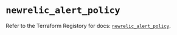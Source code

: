 # `newrelic_alert_policy`

Refer to the Terraform Registory for docs: [`newrelic_alert_policy`](https://registry.terraform.io/providers/newrelic/newrelic/3.25.1/docs/resources/alert_policy).

